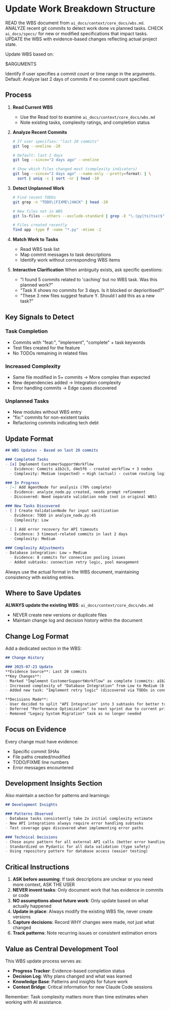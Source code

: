 # Update Work Breakdown Structure

READ the WBS document from `ai_docs/context/core_docs/wbs.md`.
ANALYZE recent git commits to detect work done vs planned tasks.
CHECK `ai_docs/specs/` for new or modified specifications that impact tasks.
UPDATE the WBS with evidence-based changes reflecting actual project state.

Update WBS based on:

$ARGUMENTS

Identify if user specifies a commit count or time range in the arguments.
Default: Analyze last 2 days of commits if no commit count specified.

## Process

1. **Read Current WBS**
   - Use the Read tool to examine `ai_docs/context/core_docs/wbs.md`
   - Note existing tasks, complexity ratings, and completion status

2. **Analyze Recent Commits**

   ```bash
   # If user specifies: "last 20 commits"
   git log --oneline -20
   
   # Default: last 2 days
   git log --since="2 days ago" --oneline
   
   # Show which files changed most (complexity indicators)
   git log --since="2 days ago" --name-only --pretty=format: | \
     sort | uniq -c | sort -nr | head -10
   ```

3. **Detect Unplanned Work**

   ```bash
   # Find recent TODOs
   git grep -n "TODO\|FIXME\|HACK" | head -20
   
   # New files not in WBS
   git ls-files --others --exclude-standard | grep -E "\.(py|ts|tsx)$"
   
   # Files created recently
   find app -type f -name "*.py" -mtime -2
   ```

4. **Match Work to Tasks**
   - Read WBS task list
   - Map commit messages to task descriptions
   - Identify work without corresponding WBS items

5. **Interactive Clarification**
   When ambiguity exists, ask specific questions:
   - "I found 5 commits related to 'caching' but no WBS task. Was this planned work?"
   - "Task X shows no commits for 3 days. Is it blocked or deprioritised?"
   - "These 3 new files suggest feature Y. Should I add this as a new task?"

## Key Signals to Detect

### Task Completion

- Commits with "feat:", "implement", "complete" + task keywords
- Test files created for the feature
- No TODOs remaining in related files

### Increased Complexity

- Same file modified in 5+ commits → More complex than expected
- New dependencies added → Integration complexity
- Error handling commits → Edge cases discovered

### Unplanned Tasks

- New modules without WBS entry
- "fix:" commits for non-existent tasks
- Refactoring commits indicating tech debt

## Update Format

```markdown
## WBS Updates - Based on last 20 commits

### Completed Tasks
- [x] Implement CustomerSupportWorkflow
  - Evidence: Commits a1b2c3, d4e5f6 - created workflow + 3 nodes
  - Complexity: Medium (expected) → High (actual) - custom routing logic added

### In Progress
- [~] Add AgentNode for analysis (70% complete)
  - Evidence: analyze_node.py created, needs prompt refinement
  - Discovered: Need separate validation node (not in original WBS)

### New Tasks Discovered
- [ ] Create ValidationNode for input sanitization
  - Evidence: TODO in analyze_node.py:45
  - Complexity: Low
  
- [ ] Add error recovery for API timeouts  
  - Evidence: 3 timeout-related commits in last 2 days
  - Complexity: Medium

### Complexity Adjustments
- Database integration: Low → Medium
  - Evidence: 8 commits for connection pooling issues
  - Added subtasks: connection retry logic, pool management
```

Always use the actual format in the WBS document, maintaining consistency with existing entries.

## Where to Save Updates

**ALWAYS update the existing WBS**: `ai_docs/context/core_docs/wbs.md`

- NEVER create new versions or duplicate files
- Maintain change log and decision history within the document

## Change Log Format

Add a dedicated section in the WBS:

```markdown
## Change History

### 2025-07-23 Update
**Evidence Source**: Last 20 commits
**Key Changes**:
- Marked "Implement CustomerSupportWorkflow" as complete (commits: a1b2c3, d4e5f6)
- Increased complexity of "Database Integration" from Low to Medium (8 fix commits)
- Added new task: "Implement retry logic" (discovered via TODOs in connection.py:45-52)

**Decisions Made**:
- User decided to split "API Integration" into 3 subtasks for better tracking
- Deferred "Performance Optimization" to next sprint due to current priorities
- Removed "Legacy System Migration" task as no longer needed
```

## Focus on Evidence

Every change must have evidence:

- Specific commit SHAs
- File paths created/modified  
- TODO/FIXME line numbers
- Error messages encountered

## Development Insights Section

Also maintain a section for patterns and learnings:

```markdown
## Development Insights

### Patterns Observed
- Database tasks consistently take 2x initial complexity estimate
- New API integrations always require error handling subtasks
- Test coverage gaps discovered when implementing error paths

### Technical Decisions
- Chose async pattern for all external API calls (better error handling)
- Standardized on Pydantic for all data validation (type safety)
- Using repository pattern for database access (easier testing)
```

## Critical Instructions

1. **ASK before assuming**: If task descriptions are unclear or you need more context, ASK THE USER
2. **NEVER invent tasks**: Only document work that has evidence in commits or code  
3. **NO assumptions about future work**: Only update based on what actually happened
4. **Update in place**: Always modify the existing WBS file, never create versions
5. **Capture decisions**: Record WHY changes were made, not just what changed
6. **Track patterns**: Note recurring issues or consistent estimation errors

## Value as Central Development Tool

This WBS update process serves as:

- **Progress Tracker**: Evidence-based completion status
- **Decision Log**: Why plans changed and what was learned
- **Knowledge Base**: Patterns and insights for future work
- **Context Bridge**: Critical information for new Claude Code sessions

Remember: Task complexity matters more than time estimates when working with AI assistance.
